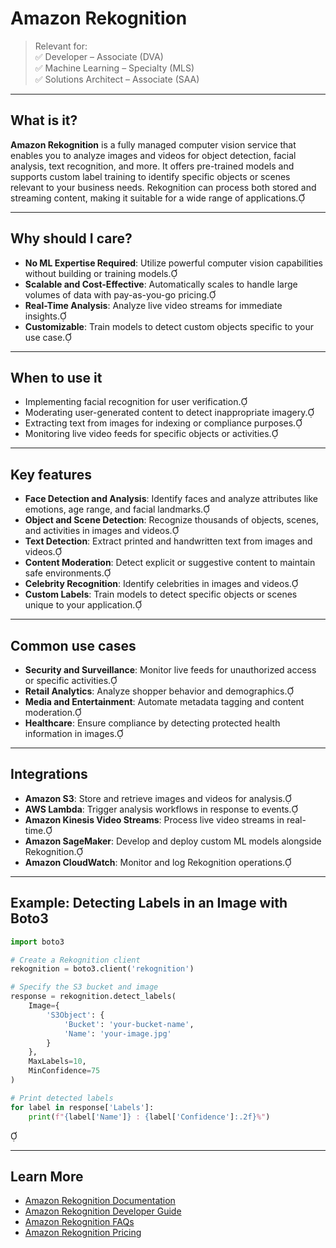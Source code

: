 # Amazon Rekognition

> Relevant for:  
> ✅ Developer – Associate (DVA)  
> ✅ Machine Learning – Specialty (MLS)  
> ✅ Solutions Architect – Associate (SAA)

---

## What is it?

**Amazon Rekognition** is a fully managed computer vision service that enables you to analyze images and videos for object detection, facial analysis, text recognition, and more. It offers pre-trained models and supports custom label training to identify specific objects or scenes relevant to your business needs. Rekognition can process both stored and streaming content, making it suitable for a wide range of applications.

---

## Why should I care?

- **No ML Expertise Required**: Utilize powerful computer vision capabilities without building or training models.
- **Scalable and Cost-Effective**: Automatically scales to handle large volumes of data with pay-as-you-go pricing.
- **Real-Time Analysis**: Analyze live video streams for immediate insights.
- **Customizable**: Train models to detect custom objects specific to your use case.

---

## When to use it

- Implementing facial recognition for user verification.
- Moderating user-generated content to detect inappropriate imagery.
- Extracting text from images for indexing or compliance purposes.
- Monitoring live video feeds for specific objects or activities.

---

## Key features

- **Face Detection and Analysis**: Identify faces and analyze attributes like emotions, age range, and facial landmarks.
- **Object and Scene Detection**: Recognize thousands of objects, scenes, and activities in images and videos.
- **Text Detection**: Extract printed and handwritten text from images and videos.
- **Content Moderation**: Detect explicit or suggestive content to maintain safe environments.
- **Celebrity Recognition**: Identify celebrities in images and videos.
- **Custom Labels**: Train models to detect specific objects or scenes unique to your application.

---

## Common use cases

- **Security and Surveillance**: Monitor live feeds for unauthorized access or specific activities.
- **Retail Analytics**: Analyze shopper behavior and demographics.
- **Media and Entertainment**: Automate metadata tagging and content moderation.
- **Healthcare**: Ensure compliance by detecting protected health information in images.

---

## Integrations

- **Amazon S3**: Store and retrieve images and videos for analysis.
- **AWS Lambda**: Trigger analysis workflows in response to events.
- **Amazon Kinesis Video Streams**: Process live video streams in real-time.
- **Amazon SageMaker**: Develop and deploy custom ML models alongside Rekognition.
- **Amazon CloudWatch**: Monitor and log Rekognition operations.

---

## Example: Detecting Labels in an Image with Boto3


```python
import boto3

# Create a Rekognition client
rekognition = boto3.client('rekognition')

# Specify the S3 bucket and image
response = rekognition.detect_labels(
    Image={
        'S3Object': {
            'Bucket': 'your-bucket-name',
            'Name': 'your-image.jpg'
        }
    },
    MaxLabels=10,
    MinConfidence=75
)

# Print detected labels
for label in response['Labels']:
    print(f"{label['Name']} : {label['Confidence']:.2f}%")
```


---

## Learn More

- [Amazon Rekognition Documentation](https://docs.aws.amazon.com/rekognition/)
- [Amazon Rekognition Developer Guide](https://docs.aws.amazon.com/rekognition/latest/dg/what-is.html)
- [Amazon Rekognition FAQs](https://aws.amazon.com/rekognition/faqs/)
- [Amazon Rekognition Pricing](https://aws.amazon.com/rekognition/pricing/)

